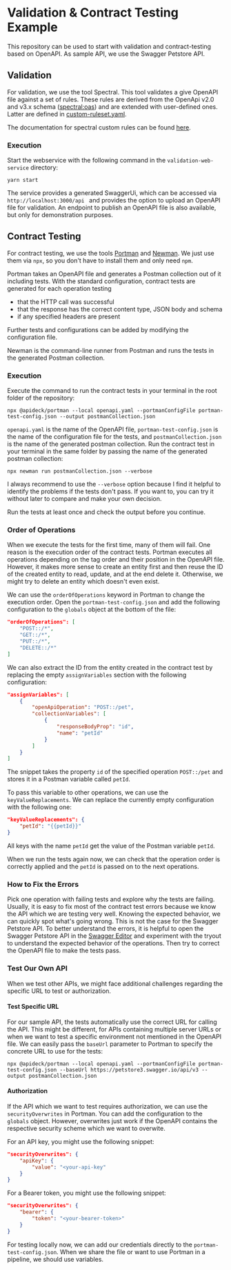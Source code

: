 # Validation & Contract Testing Example

This repository can be used to start with validation and contract-testing based on OpenAPI.
As sample API, we use the Swagger Petstore API.

## Validation

For validation, we use the tool Spectral. This tool validates a give OpenAPI file against a set of rules. These rules are derived from the OpenApi v2.0 and v3.x schema ([spectral:oas](https://docs.stoplight.io/docs/spectral/4dec24461f3af-open-api-rules)) and are extended with user-defined ones.
Latter are defined in [custom-ruleset.yaml](./validation-web-service/src/openapi/custom-ruleset.yaml).

The documentation for spectral custom rules can be found [here](https://docs.stoplight.io/docs/spectral/d3482ff0ccae9-rules).

### Execution

Start the webservice with the following command in the `validation-web-service` directory:
```
yarn start
```
The service provides a generated SwaggerUi, which can be accessed via `http://localhost:3000/api
` and provides the option to upload an OpenAPI file for validation. An endpoint to publish an OpenAPI file is also available, but only for demonstration purposes.

## Contract Testing

For contract testing, we use the tools [Portman](https://github.com/apideck-libraries/portman/tree/main) and [Newman](https://github.com/postmanlabs/newman).
We just use them via `npx`, so you don't have to install them and only need `npm`.

Portman takes an OpenAPI file and generates a Postman collection out of it including tests.
With the standard configuration, contract tests are generated for each operation testing
- that the HTTP call was successful
- that the response has the correct content type, JSON body and schema
- if any specified headers are present

Further tests and configurations can be added by modifying the configuration file.

Newman is the command-line runner from Postman and runs the tests in the generated Postman collection.

### Execution

Execute the command to run the contract tests in your terminal in the root folder of the repository:
```
npx @apideck/portman --local openapi.yaml --portmanConfigFile portman-test-config.json --output postmanCollection.json
```

`openapi.yaml` is the name of the OpenAPI file, `portman-test-config.json` is the name of the configuration file for the tests, and `postmanCollection.json` is the name of the generated postman collection.
Run the contract test in your terminal in the same folder by passing the name of the generated postman collection:
```
npx newman run postmanCollection.json --verbose
```

I always recommend to use the `--verbose` option because I find it helpful to identify the problems if the tests don't pass.
If you want to, you can try it without later to compare and make your own decision.

Run the tests at least once and check the output before you continue.

### Order of Operations

When we execute the tests for the first time, many of them will fail.
One reason is the execution order of the contract tests.
Portman executes all operations depending on the tag order and their position in the OpenAPI file.
However, it makes more sense to create an entity first and then reuse the ID of the created entity to read, update, and at the end delete it.
Otherwise, we might try to delete an entity which doesn't even exist.

We can use the `orderOfOperations` keyword in Portman to change the execution order.
Open the `portman-test-config.json` and add the following configuration to the `globals` object at the bottom of the file:
```json
"orderOfOperations": [
    "POST::/*",
    "GET::/*",
    "PUT::/*",
    "DELETE::/*"
]
```

We can also extract the ID from the entity created in the contract test by replacing the empty `assignVariables` section with the following configuration:
```json
"assignVariables": [
    {
        "openApiOperation": "POST::/pet",
        "collectionVariables": [
            {
                "responseBodyProp": "id",
                "name": "petId"
            }
        ]
    }
]
```
The snippet takes the property `id` of the specified operation `POST::/pet` and stores it in a Postman variable called `petId`.

To pass this variable to other operations, we can use the `keyValueReplacements`.
We can replace the currently empty configuration with the following one:
```json
"keyValueReplacements": {
    "petId": "{{petId}}"
}
```
All keys with the name `petId` get the value of the Postman variable `petId`.

When we run the tests again now, we can check that the operation order is correctly applied
and the `petId` is passed on to the next operations.

### How to Fix the Errors

Pick one operation with failing tests and explore why the tests are failing.
Usually, it is easy to fix most of the contract test errors because we know the API which we are testing very well.
Knowing the expected behavior, we can quickly spot what's going wrong.
This is not the case for the Swagger Petstore API.
To better understand the errors, it is helpful to open the Swagger Petstore API in the [Swagger Editor](https://editor.swagger.io) and experiment with the tryout to understand the expected behavior of the operations.
Then try to correct the OpenAPI file to make the tests pass.

### Test Our Own API

When we test other APIs, we might face additional challenges regarding the specific URL to test or authorization.

#### Test Specific URL

For our sample API, the tests automatically use the correct URL for calling the API.
This might be different, for APIs containing multiple server URLs or when we want to test a specific environment not mentioned in the OpenAPI file.
We can easily pass the `baseUrl` parameter to Portman to specify the concrete URL to use for the tests:

```
npx @apideck/portman --local openapi.yaml --portmanConfigFile portman-test-config.json --baseUrl https://petstore3.swagger.io/api/v3 --output postmanCollection.json
```

#### Authorization

If the API which we want to test requires authorization, we can use the `securityOverwrites` in Portman. 
You can add the configuration to the `globals` object.
However, overwrites just work if the OpenAPI contains the respective security scheme which we want to overwite.

For an API key, you might use the following snippet:
```json
"securityOverwrites": {
    "apiKey": {
        "value": "<your-api-key"
    }
}
```

For a Bearer token, you might use the following snippet:
```json
"securityOverwrites": {
    "bearer": {
        "token": "<your-bearer-token>"
    }
}
```

For testing locally now, we can add our credentials directly to the `portman-test-config.json`.
When we share the file or want to use Portman in a pipeline, we should use variables.

